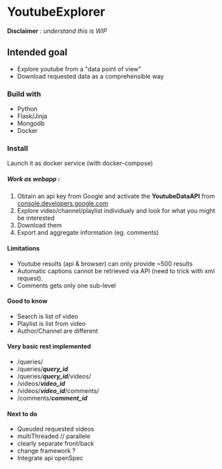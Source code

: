 # YoutubeExplorer

**Disclaimer** : _understand this is WIP_



## Intended goal
- Explore youtube from a "data point of view"
- Download requested data as a comprehensible way

### Build with
- Python
- Flask/Jinja
- Mongodb
- Docker

### Install
Launch it as docker service (with docker-compose)

##### Work as webapp :
1. Obtain an api key from Google and activate the **YoutubeDataAPI** from [console.developers.google.com](https://console.developers.google.com/apis/api/youtube)
2. Explore video/channel/playlist individualy and look for what you might be interested
3. Download them
4. Export and aggregate information (eg. comments)

#### Limitations
- Youtube results (api & browser) can only provide ~500 results
- Automatic captions cannot be retrieved via API (need to trick with xml request).
- Comments gets only one sub-level

#### Good to know
- Search is list of video
- Playlist is list from video
- Author/Channel are different


#### Very basic rest implemented
- /queries/
- /queries/***query_id***
- /queries/***query_id***/videos/
- /videos/***video_id***
- /videos/***video_id***/comments/
- /comments/***comment_id***


#### Next to do
- Queuded requested videos
- multiThreaded // parallele
- clearly separate front/back
- change framework ?
- Integrate api openSpec
